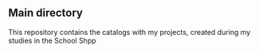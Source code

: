 ## Main directory
This repository contains the catalogs with my projects, created during my studies in the School Shpp
